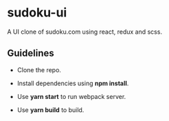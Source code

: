 # sudoku-ui
A UI clone of sudoku.com using react, redux and scss.

## Guidelines
- Clone the repo.

- Install dependencies using **npm install**.

- Use **yarn start** to run webpack server.

- Use **yarn build** to build. 

